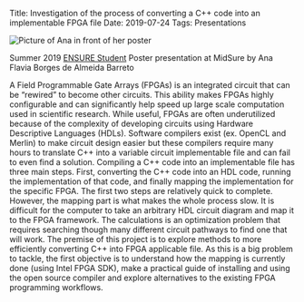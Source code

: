 Title: Investigation of the process of converting a C++ code into an implementable FPGA file
Date: 2019-07-24
Tags: Presentations


![Picture of Ana in front of her poster](//colbrydi.github.io/images/2019_ENSURE_Ana.jpg)

Summer 2019 [ENSURE Student](https://www.egr.msu.edu/graduate/ensure) Poster presentation at MidSure by Ana Flavia Borges de Almeida Barreto

A Field Programmable Gate Arrays (FPGAs) is an integrated circuit that can be “rewired” to become other circuits.  This ability makes FPGAs highly configurable and can significantly help speed up large scale computation used in scientific research.  While useful, FPGAs are often underutilized because of the complexity of developing circuits using Hardware Descriptive Languages (HDLs).  Software compilers exist (ex. OpenCL and Merlin) to make circuit design easier but these compilers require many hours to translate C++ into a variable circuit implementable file and can fail to even find a solution. Compiling a C++ code into an implementable file has three main steps. First, converting the C++ code into an HDL code, running the implementation of that code, and finally mapping the implementation for the specific FPGA. The first two steps are relatively quick to complete. However, the mapping part is what makes the whole process slow. It is difficult for the computer to take an arbitrary HDL circuit diagram and map it to the FPGA framework.  The calculations is an optimization problem that requires searching though many different circuit pathways to find one that will work.  The premise of this project is to explore methods to more efficiently converting C++ into FPGA applicable file. As this is a big problem to tackle, the first objective is to understand how the mapping is currently done (using Intel FPGA SDK), make a practical guide of installing and using the open source compiler and explore alternatives to the existing FPGA programming workflows.  
